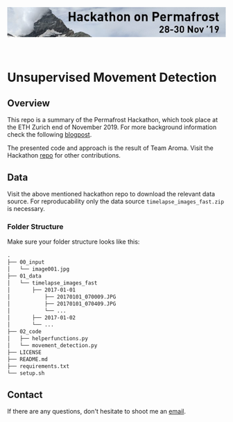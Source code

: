 <div>
<img src="./00_input/image001.jpg" alt="header" width="750"/>
</div>
<br>
<br>

# Unsupervised Movement Detection

## Overview
This repo is a summary of the Permafrost Hackathon, which took place at the ETH Zurich end of November 2019.
For more background information check the following [blogpost](https://www.statworx.com/ch/blog).

The presented code and approach is the result of Team Aroma.
Visit the Hackathon [repo](https://github.com/ETHZ-TEC/permafrostanalytics) for other contributions.

## Data
Visit the above mentioned hackathon repo to download the relevant data source.
For reproducability only the data source `timelapse_images_fast.zip` is necessary.

### Folder Structure
Make sure your folder structure looks like this:

```
.
├── 00_input
│   └── image001.jpg
├── 01_data
│   └── timelapse_images_fast
│       ├── 2017-01-01
│           ├── 20170101_070009.JPG
│           ├── 20170101_070409.JPG
│           └── ...
│       ├── 2017-01-02
│       └── ...
├── 02_code
│   ├── helperfunctions.py
│   └── movement_detection.py
├── LICENSE
├── README.md
├── requirements.txt
└── setup.sh
```

## Contact
If there are any questions, don't hesitate to shoot me an [email](fran.peric@statworx.com).